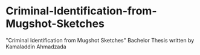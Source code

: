 # Criminal-Identification-from-Mugshot-Sketches
"Criminal Identification from Mugshot Sketches"    Bachelor Thesis written by Kamaladdin Ahmadzada
